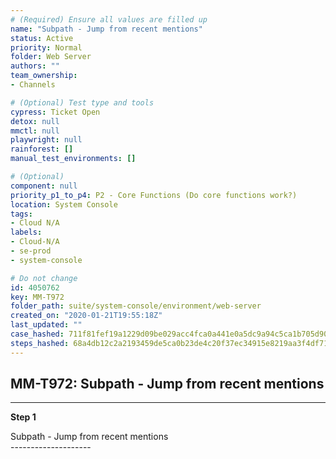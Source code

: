 ```yaml
---
# (Required) Ensure all values are filled up
name: "Subpath - Jump from recent mentions"
status: Active
priority: Normal
folder: Web Server
authors: ""
team_ownership: 
- Channels

# (Optional) Test type and tools
cypress: Ticket Open
detox: null
mmctl: null
playwright: null
rainforest: []
manual_test_environments: []

# (Optional)
component: null
priority_p1_to_p4: P2 - Core Functions (Do core functions work?)
location: System Console
tags: 
- Cloud N/A
labels: 
- Cloud-N/A
- se-prod
- system-console

# Do not change
id: 4050762
key: MM-T972
folder_path: suite/system-console/environment/web-server
created_on: "2020-01-21T19:55:18Z"
last_updated: ""
case_hashed: 711f81fef19a1229d09be029acc4fca0a441e0a5dc9a94c5ca1b705d90c44dd31396b50aa43e47d4d982f0e42fa22316
steps_hashed: 68a4db12c2a2193459de5ca0b23de4c20f37ec34915e8219aa3f4df710a6dfed84ebf5ecff6c8a2b367310d52b134c73
---
```


## MM-T972: Subpath - Jump from recent mentions

---

**Step 1**

Subpath - Jump from recent mentions\
\--------------------
